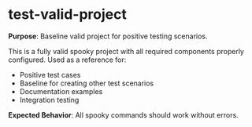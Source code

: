 # test-valid-project

**Purpose**: Baseline valid project for positive testing scenarios.

This is a fully valid spooky project with all required components properly configured. Used as a reference for:
- Positive test cases
- Baseline for creating other test scenarios
- Documentation examples
- Integration testing

**Expected Behavior**: All spooky commands should work without errors.
